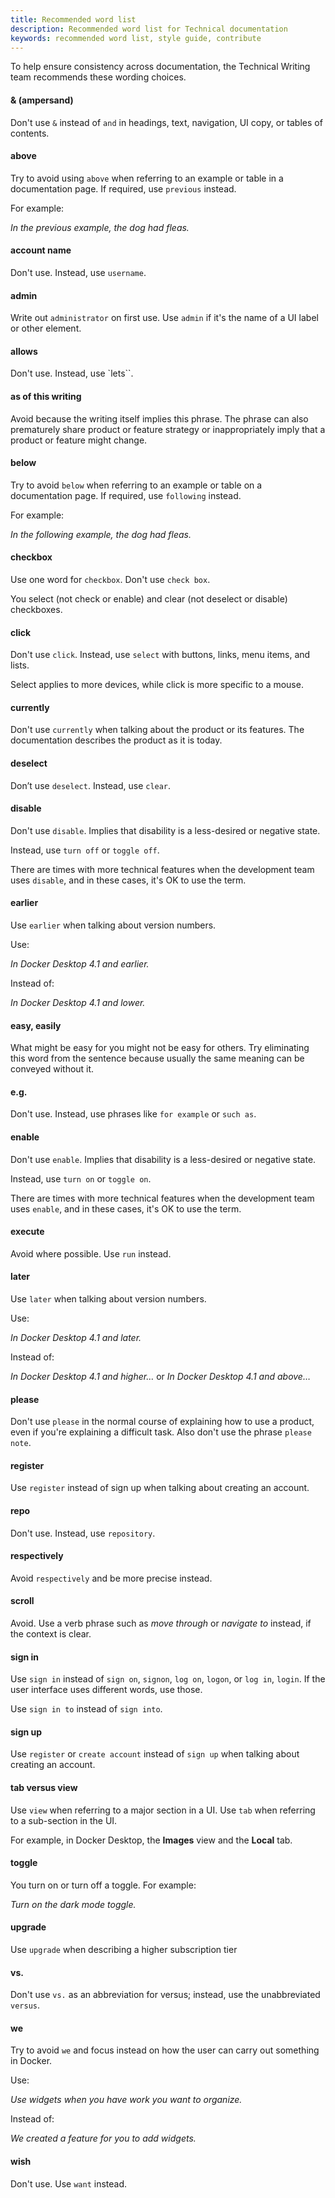 ```yaml
---
title: Recommended word list
description: Recommended word list for Technical documentation
keywords: recommended word list, style guide, contribute
---
```


To help ensure consistency across documentation, the Technical Writing team recommends these wording choices.

#### & (ampersand)

Don't use `&` instead of `and` in headings, text, navigation, UI copy, or tables of contents.

#### above

Try to avoid using `above` when referring to an example or table in a documentation page. If required, use `previous` instead.

For example:

_In the previous example, the dog had fleas._

#### account name

Don't use. Instead, use `username`.

#### admin

Write out `administrator` on first use. Use `admin` if it's the name of a UI label or other element.

#### allows

Don't use. Instead, use `lets``.

#### as of this writing

Avoid because the writing itself implies this phrase. The phrase can also prematurely share product or feature strategy or inappropriately imply that a product or feature might change.

#### below

Try to avoid `below` when referring to an example or table on a documentation page. If required, use `following` instead.

For example:

_In the following example, the dog had fleas._

#### checkbox

Use one word for `checkbox`. Don't use `check box`.

You select (not check or enable) and clear (not deselect or disable) checkboxes.

#### click

Don't use `click`. Instead, use `select` with buttons, links, menu items, and lists.

Select applies to more devices, while click is more specific to a mouse.

#### currently

Don't use `currently` when talking about the product or its features. The documentation describes the product as it is today.

#### deselect

Don’t use `deselect`. Instead, use `clear`.

#### disable

Don't use `disable`. Implies that disability is a less-desired or negative state.

Instead, use `turn off` or `toggle off`.

There are times with more technical features when the development team uses `disable`, and in these cases, it's OK to use the term.

#### earlier

Use `earlier` when talking about version numbers.

Use:

_In Docker Desktop 4.1 and earlier._

Instead of:

_In Docker Desktop 4.1 and lower._

#### easy, easily

What might be easy for you might not be easy for others. Try eliminating this word from the sentence because usually the same meaning can be conveyed without it.

#### e.g.

Don't use. Instead, use phrases like `for example` or `such as`.

#### enable

Don't use `enable`. Implies that disability is a less-desired or negative state.

Instead, use `turn on` or `toggle on`.

There are times with more technical features when the development team uses `enable`, and in these cases, it's OK to use the term.

#### execute

Avoid where possible. Use `run` instead.

#### later

Use `later` when talking about version numbers.

Use:

_In Docker Desktop 4.1 and later._

Instead of:

_In Docker Desktop 4.1 and higher…_ or _In Docker Desktop 4.1 and above…_

#### please

Don't use `please` in the normal course of explaining how to use a product, even if you're explaining a difficult task. Also don't use the phrase `please note`.

#### register

Use `register` instead of sign up when talking about creating an account.

#### repo

Don't use. Instead, use `repository`.

#### respectively

Avoid `respectively` and be more precise instead.

#### scroll

Avoid. Use a verb phrase such as _move through_ or _navigate to_ instead, if the context is clear.

#### sign in

Use `sign in` instead of `sign on`, `signon`, `log on`, `logon`, or `log in`, `login`. If the user interface uses different words, use those.

Use `sign in to` instead of `sign into`.

#### sign up

Use `register` or `create account` instead of `sign up` when talking about creating an account.

#### tab versus view

Use `view` when referring to a major section in a UI. Use `tab` when referring to a sub-section in the UI. 

For example, in Docker Desktop, the **Images** view and the **Local** tab.

#### toggle

You turn on or turn off a toggle. For example:

_Turn on the dark mode toggle._

#### upgrade

Use `upgrade` when describing a higher subscription tier

#### vs.

Don't use `vs.` as an abbreviation for versus; instead, use the unabbreviated `versus`.

#### we

Try to avoid `we` and focus instead on how the user can carry out something in Docker.

Use:

_Use widgets when you have work you want to organize._

Instead of:

_We created a feature for you to add widgets._

#### wish

Don't use. Use `want` instead.

